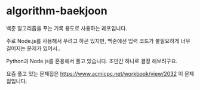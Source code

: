 # algorithm-baekjoon
백준 알고리즘을 푸는 기록 용도로 사용하는 레포입니다. 

주로 Node.js를 사용해서 푸려고 하곤 있지만, 백준에선 입력 코드가 불필요하게 너무 길어지는 문제가 있어서..

Python과 Node.js를 혼용해서 풀고 있습니다. 조만간 하나로 결정 해보려구요.

요즘 풀고 있는 문제집은 https://www.acmicpc.net/workbook/view/2032 이 문제집입니다.
